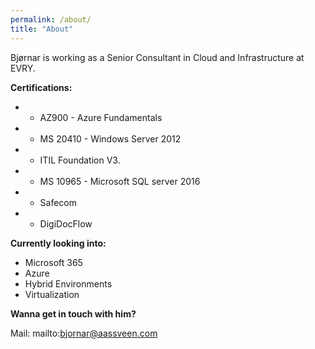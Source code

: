 ```yaml
---
permalink: /about/
title: "About"
---
```

Bjørnar is working as a Senior Consultant in Cloud and Infrastructure at EVRY. 
  
 
**Certifications:**
* - AZ900 - Azure Fundamentals 
* - MS 20410 - Windows Server 2012
* - ITIL Foundation V3.
* - MS 10965 - Microsoft SQL server 2016
* - Safecom
* - DigiDocFlow



**Currently looking into:**
* Microsoft 365
* Azure 
* Hybrid Environments
* Virtualization

**Wanna get in touch with him?**

Mail: mailto:bjornar@aassveen.com

